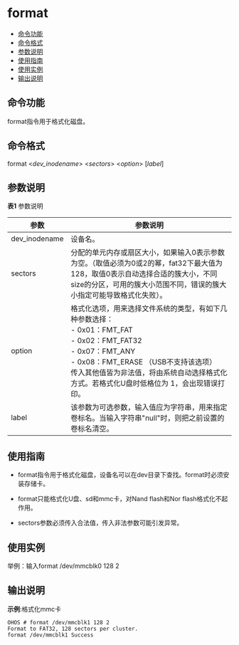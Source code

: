 # format

- [命令功能](#命令功能)
- [命令格式](#命令格式)
- [参数说明](#参数说明)
- [使用指南](#使用指南)
- [使用实例](#使用实例)
- [输出说明](#输出说明)

## 命令功能

format指令用于格式化磁盘。


## 命令格式

format &lt;_dev_inodename_&gt; &lt;_sectors_&gt; &lt;_option_&gt; [_label_]


## 参数说明

**表1** 参数说明

| 参数 | 参数说明 | 
| -------- | -------- |
| dev_inodename | 设备名。 | 
| sectors | 分配的单元内存或扇区大小，如果输入0表示参数为空。（取值必须为0或2的幂，fat32下最大值为128，取值0表示自动选择合适的簇大小，不同size的分区，可用的簇大小范围不同，错误的簇大小指定可能导致格式化失败）。 | 
| option | 格式化选项，用来选择文件系统的类型，有如下几种参数选择：<br/>-&nbsp;0x01：FMT_FAT<br/>-&nbsp;0x02：FMT_FAT32<br/>-&nbsp;0x07：FMT_ANY<br/>-&nbsp;0x08：FMT_ERASE&nbsp;（USB不支持该选项）<br/>传入其他值皆为非法值，将由系统自动选择格式化方式。若格式化U盘时低格位为&nbsp;1，会出现错误打印。 | 
| label | 该参数为可选参数，输入值应为字符串，用来指定卷标名。当输入字符串"null"时，则把之前设置的卷标名清空。 | 


## 使用指南

- format指令用于格式化磁盘，设备名可以在dev目录下查找。format时必须安装存储卡。

- format只能格式化U盘、sd和mmc卡，对Nand flash和Nor flash格式化不起作用。

- sectors参数必须传入合法值，传入非法参数可能引发异常。


## 使用实例

举例：输入format /dev/mmcblk0 128 2


## 输出说明

**示例**:格式化mmc卡

```
OHOS # format /dev/mmcblk1 128 2
Format to FAT32, 128 sectors per cluster.
format /dev/mmcblk1 Success 
```
